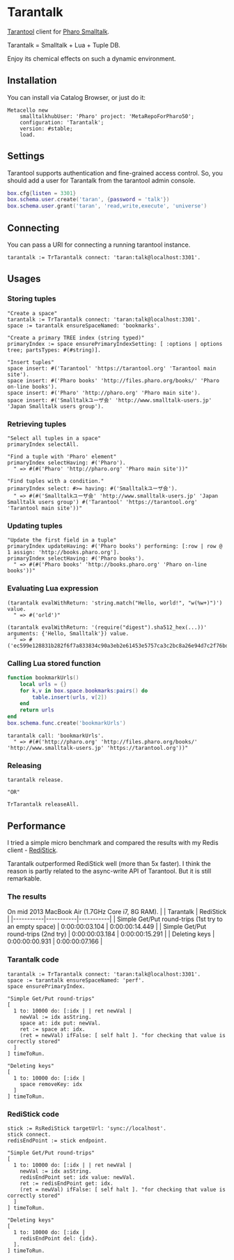 Tarantalk
========

[Tarantool](https://tarantool.org/ "Tarantool") client for [Pharo Smalltalk](http://www.pharo-project.org/ "Pharo").

Tarantalk = Smalltalk + Lua + Tuple DB.

Enjoy its chemical effects on such a dynamic environment. 

## Installation ##

You can install via Catalog Browser, or just do it:

```Smalltalk
Metacello new
    smalltalkhubUser: 'Pharo' project: 'MetaRepoForPharo50';
    configuration: 'Tarantalk';
    version: #stable;
    load.
```

## Settings ##

Tarantool supports authentication and fine-grained access control. So, you should add a user for Tarantalk from the tarantool admin console.

```Lua
box.cfg{listen = 3301}
box.schema.user.create('taran', {password = 'talk'})
box.schema.user.grant('taran', 'read,write,execute', 'universe')
```

## Connecting

You can pass a URI for connecting a running tarantool instance.

```Smalltalk
tarantalk := TrTarantalk connect: 'taran:talk@localhost:3301'.
```

## Usages ##

### Storing tuples

```Smalltalk
"Create a space"
tarantalk := TrTarantalk connect: 'taran:talk@localhost:3301'.
space := tarantalk ensureSpaceNamed: 'bookmarks'.
```

```Smalltalk
"Create a primary TREE index (string typed)"
primaryIndex := space ensurePrimaryIndexSetting: [ :options | options tree; partsTypes: #(#string)].
```

```Smalltalk
"Insert tuples"
space insert: #('Tarantool' 'https://tarantool.org' 'Tarantool main site').
space insert: #('Pharo books' 'http://files.pharo.org/books/' 'Pharo on-line books').
space insert: #('Pharo' 'http://pharo.org' 'Pharo main site').
space insert: #('Smalltalkユーザ会' 'http://www.smalltalk-users.jp' 'Japan Smalltalk users group').
```

### Retrieving tuples

```Smalltalk
"Select all tuples in a space"
primaryIndex selectAll.
```
```Smalltalk
"Find a tuple with 'Pharo' element"
primaryIndex selectHaving: #('Pharo').
  " => #(#('Pharo' 'http://pharo.org' 'Pharo main site'))"
```
```Smalltalk
"Find tuples with a condition."
primaryIndex select: #>= having: #('Smalltalkユーザ会').
  " => #(#('Smalltalkユーザ会' 'http://www.smalltalk-users.jp' 'Japan Smalltalk users group') #('Tarantool' 'https://tarantool.org' 'Tarantool main site'))"
```

### Updating tuples
```Smalltalk
"Update the first field in a tuple"
primaryIndex updateHaving: #('Pharo books') performing: [:row | row @ 1 assign: 'http://books.pharo.org'].
primaryIndex selectHaving: #('Pharo books').
  " => #(#('Pharo books' 'http://books.pharo.org' 'Pharo on-line books'))"
```

### Evaluating Lua expression

```Smalltalk
(tarantalk evalWithReturn: 'string.match("Hello, world!", "w(%w+)")') value.
  " => #('orld')"
```

```Smalltalk
(tarantalk evalWithReturn: '(require("digest").sha512_hex(...))' arguments: {'Hello, Smalltalk'}) value.
  " => #('ec599e128831b282f6f7a833834c90a3eb2e61453e5757ca3c2bc8a26e94d7c2f76bd6a7ce33df2427f3821e44a12d26781d39eac6782b59a649950ea59f9e13')"
```

### Calling Lua stored function

```Lua
function bookmarkUrls()
	local urls = {}
	for k,v in box.space.bookmarks:pairs() do
		table.insert(urls, v[2])
	end
	return urls
end
box.schema.func.create('bookmarkUrls')
```

```Smalltalk
tarantalk call: 'bookmarkUrls'.
  " => #(#('http://pharo.org' 'http://files.pharo.org/books/' 'http://www.smalltalk-users.jp' 'https://tarantool.org'))"
```

### Releasing

```Smalltalk
tarantalk release.

"OR"

TrTarantalk releaseAll.
```

## Performance

I tried a simple micro benchmark and compared the results with my Redis client - [RediStick](http://smalltalkhub.com/#!/~MasashiUmezawa/RediStick).

Tarantalk outperformed RediStick well (more than 5x faster).
I think the reason is partly related to the async-write API of Tarantool. But it is still remarkable.

### The results
On mid 2013 MacBook Air (1.7GHz Core i7, 8G RAM).
|  | Tarantalk | RediStick |
|-----------|-----------|-----------|
| Simple Get/Put round-trips (1st try to an empty space) | 0:00:00:03.104 | 0:00:00:14.449 |
| Simple Get/Put round-trips (2nd try) | 0:00:00:03.184 | 0:00:00:15.291 |
| Deleting keys | 0:00:00:00.931 | 0:00:00:07.166 |

### Tarantalk code
```Smalltalk
tarantalk := TrTarantalk connect: 'taran:talk@localhost:3301'.
space := tarantalk ensureSpaceNamed: 'perf'.
space ensurePrimaryIndex.
```

```Smalltalk
"Simple Get/Put round-trips"
[  
  1 to: 10000 do: [:idx | | ret newVal |
    newVal := idx asString.
    space at: idx put: newVal.
    ret := space at: idx.
    (ret = newVal) ifFalse: [ self halt ]. "for checking that value is correctly stored"
  ]
] timeToRun.
```
```Smalltalk
"Deleting keys"
[  
  1 to: 10000 do: [:idx | 
    space removeKey: idx
  ]
] timeToRun.
```

### RediStick code

```Smalltalk
stick := RsRediStick targetUrl: 'sync://localhost'.
stick connect.
redisEndPoint := stick endpoint.
```

```Smalltalk
"Simple Get/Put round-trips"
[  
  1 to: 10000 do: [:idx | | ret newVal |
    newVal := idx asString.
    redisEndPoint set: idx value: newVal.
    ret := redisEndPoint get: idx.
    (ret = newVal) ifFalse: [ self halt ]. "for checking that value is correctly stored"
  ]
] timeToRun.
```
```Smalltalk
"Deleting keys"
[  
  1 to: 10000 do: [:idx |
    redisEndPoint del: {idx}.
  ].
] timeToRun.
```

